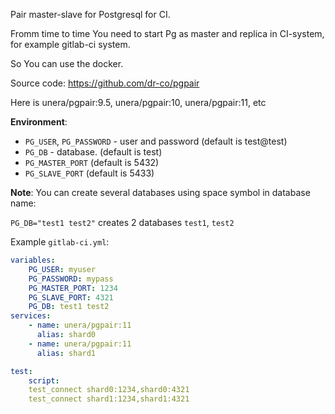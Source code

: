 Pair master-slave for Postgresql for CI.

Fromm time to time You need to start Pg as master and replica in CI-system,
for example gitlab-ci system.

So You can use the docker.

Source code: https://github.com/dr-co/pgpair

Here is unera/pgpair:9.5, unera/pgpair:10, unera/pgpair:11, etc


**Environment**:

- `PG_USER`, `PG_PASSWORD` - user and password (default is test@test)
- `PG_DB` - database. (default is test) 
- `PG_MASTER_PORT` (default is 5432)
- `PG_SLAVE_PORT` (default is 5433)


**Note**: You can create several databases using space symbol in database name:

`PG_DB="test1 test2"` creates 2 databases `test1`, `test2`

Example `gitlab-ci.yml`:

```yaml
variables:
    PG_USER: myuser
    PG_PASSWORD: mypass
    PG_MASTER_PORT: 1234
    PG_SLAVE_PORT: 4321
    PG_DB: test1 test2
services:
    - name: unera/pgpair:11
      alias: shard0
    - name: unera/pgpair:11
      alias: shard1

test:
    script:
	test_connect shard0:1234,shard0:4321
	test_connect shard1:1234,shard1:4321
```
